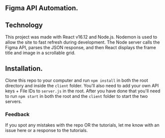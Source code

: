 ## Figma API Automation.

## Technology
This project was made with React v16.12 and Node.js. Nodemon is used to allow the site to fast refresh during development. The Node server calls the Figma API, parses the JSON response, and then React displays the frame title and image in a scrollable grid.

## Installation.
Clone this repo to your computer and run `npm install` in both the root directory and inside the `client` folder.
You'll also need to add your own API keys + File IDs to `server.js` in the root.
After you have done that you'll need to run `npm start` in both the root and the `client` folder to start the two servers.

### Feedback
If you spot any mistakes with the repo OR the tutorials, let me know with an issue here or a response to the tutorials.

